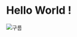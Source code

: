 # Hello World !

![구름](https://mblogthumb-phinf.pstatic.net/MjAyMDA1MjJfMjUx/MDAxNTkwMTM0Mjg5MDg4.lHIiJYPEUAZQZOw7iLKwZrxUgWUzpU4tJHnDcEfMCdwg.DCt-IttGQmfGIxQX9gk4GwTqHAgcSustNInijxyQPmsg.JPEG.yzzzii/output_1790100662.jpg?type=w800)


